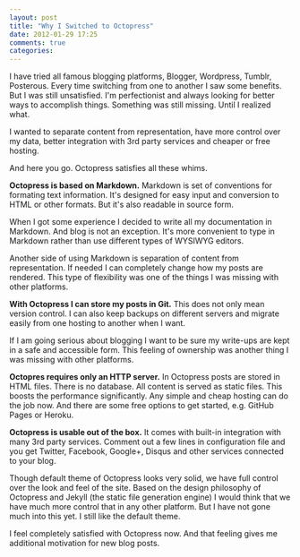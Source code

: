 ```yaml
---
layout: post
title: "Why I Switched to Octopress"
date: 2012-01-29 17:25
comments: true
categories:
---
```


I have tried all famous blogging platforms, Blogger, Wordpress, Tumblr, Posterous. Every time switching from one to another I saw some benefits. But I was still unsatisfied. I'm perfectionist and always looking for better ways to accomplish things. Something was still missing. Until I realized what.

I wanted to separate content from representation, have more control over my data, better integration with 3rd party services and cheaper or free hosting.

And here you go. Octopress satisfies all these whims.

**Octopress is based on Markdown.** Markdown is set of conventions for formating text information. It's designed for easy input and conversion to HTML or other formats. But it's also readable in source form.

When I got some experience I decided to write all my documentation in Markdown. And blog is not an exception. It's more convenient to type in Markdown rather than use different types of WYSIWYG editors.

Another side of using Markdown is separation of content from representation. If needed I can completely change how my posts are rendered. This type of flexibility was one of the things I was missing with other platforms.

**With Octopress I can store my posts in Git.** This does not only mean version control. I can also keep backups on different servers and migrate easily from one hosting to another when I want.

If I am going serious about blogging I want to be sure my write-ups are kept in a safe and accessible form. This feeling of ownership was another thing I was missing with other platforms.

**Octopres requires only an HTTP server.** In Octopress posts are stored in HTML files. There is no database. All content is served as static files. This boosts the performance significantly. Any simple and cheap hosting can do the job now. And there are some free options to get started, e.g. GitHub Pages or Heroku.

**Octopress is usable out of the box.** It comes with built-in integration with many 3rd party services. Comment out a few lines in configuration file and you get Twitter, Facebook, Google+, Disqus and other services connected to your blog.

Though default theme of Octopress looks very solid, we have full control over the look and feel of the site. Based on the design philosophy of Octopress and Jekyll (the static file generation engine) I would think that we have much more control that in any other platform. But I have not gone  much into this yet. I still like the default theme.

I feel completely satisfied with Octopress now. And that feeling gives me additional motivation for new blog posts.
